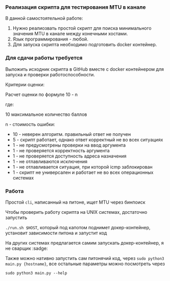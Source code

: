 ### Реализация скрипта для тестирования MTU в канале

В данной самостоятельной работе:
1. Нужно реалиозвать простой скрипт для поиска минимального значения MTU в канале между конечными хостами. 
2. Язык программирования - любой.
3. Для запуска скрипта необходимо подготовить docker контейнер.


### Для сдачи работы требуется

Выложить исходник скрипта в GitHub вместе c docker контейнером для запуска и проверки работоспособности.


Критерии оценки:

Расчет оценки по формуле 10 - n

где:

10 максимальное количество баллов

n - стоимость ошибки:

  * 10 - неверен алгоритм. правильный ответ не получен
  * 5 - скрипт работает, однако ответ корректный не во всех ситуациях
  * 1 - не предусмотрены проверки на ввод аргумента
  * 1 - не проверяется корректность аргумента
  * 1 - не проверяется доступность адреса назначения
  * 1 - не отлавливаются исключения 
  * 1 - не отлавливается ситуация, при которой icmp заблокирован
  * 1 - скрипт не универсален и работает не во всех операционных системах

### Работа

Простой `cli`, написанный на питоне, ищет MTU через бинпоиск

Чтобы проверить работу скрипта на UNIX системах, достаточно запустить

`./run.sh $HOST`, который под капотом поднимет докер-контейнер, установит зависимости питона и запустит код

На других системах предлагается самим запускать докер-контейнер, я не сварщик :sadge:

Также можно нативно запустить сам питонячий код, через `sudo python3 main.py {hostname}`, все остальные параметры можно посмотреть через

`sudo python3 main.py --help`
